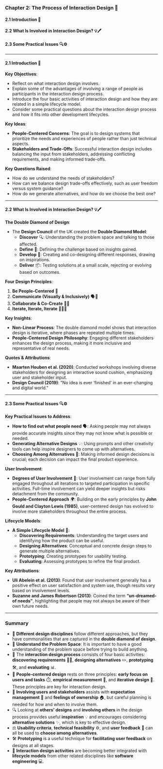 ### Chapter 2: The Process of Interaction Design 🔄

#### 2.1 Introduction 📸
#### 2.2 What Is Involved in Interaction Design? 💡🖊️
#### 2.3 Some Practical Issues 🔍⚙️

---

#### 2.1 Introduction 📸

**Key Objectives**:
- Reflect on what interaction design involves.
- Explain some of the advantages of involving a range of people as participants in the interaction design process.
- Introduce the four basic activities of interaction design and how they are related in a simple lifecycle model.
- Consider some practical questions about the interaction design process and how it fits into other development lifecycles.

**Key Ideas**:
- **People-Centered Concerns**: The goal is to design systems that prioritize the needs and experiences of people rather than just technical aspects.
- **Stakeholders and Trade-Offs**: Successful interaction design includes balancing the input from stakeholders, addressing conflicting requirements, and making informed trade-offs.

**Key Questions Raised**:
- How do we understand the needs of stakeholders?
- How can we balance design trade-offs effectively, such as user freedom versus system guidance?
- How do we generate alternatives, and how do we choose the best one?

---

#### 2.2 What Is Involved in Interaction Design? 💡🖊️

**The Double Diamond of Design**: 
- The **Design Council** of the UK created the **Double Diamond Model**:
  - **Discover** 🔍: Understanding the problem space and talking to those affected.
  - **Define** 📑: Defining the challenge based on insights gained.
  - **Develop** 🔧: Creating and co-designing different responses, drawing on inspirations.
  - **Deliver** 📦: Testing solutions at a small scale, rejecting or evolving based on outcomes.

**Four Design Principles**:
1. **Be People-Centered** 👥
2. **Communicate (Visually & Inclusively)** 🗣️🎨
3. **Collaborate & Co-Create** 🤝✨
4. **Iterate, Iterate, Iterate** 🔄🔄🔄

**Key Insights**:
- **Non-Linear Process**: The double diamond model shows that interaction design is iterative, where phases are repeated multiple times.
- **People-Centered Design Philosophy**: Engaging different stakeholders enhances the design process, making it more inclusive and representative of real needs.

**Quotes & Attributions**:
- **Maarten Houben et al. (2020)**: Conducted workshops involving diverse stakeholders for designing an interactive sound cushion, emphasizing user and stakeholder input.
- **Design Council (2019)**: "No idea is ever ‘finished’ in an ever-changing and digital world."

---

#### 2.3 Some Practical Issues 🔍⚙️

**Key Practical Issues to Address**:
- **How to find out what people need** 🗣️: Asking people may not always provide accurate insights since they may not know what is possible or needed.
- **Generating Alternative Designs** 💡: Using prompts and other creativity tools can help inspire designers to come up with alternatives.
- **Choosing Among Alternatives** 🔀: Making informed design decisions is crucial; each decision can impact the final product experience.

**User Involvement**:
- **Degrees of User Involvement** 👥: User involvement can range from fully engaged throughout all iterations to targeted participation in specific activities. Full-time involvement can yield deeper insights but risks detachment from the community.
- **People-Centered Approach** 🌍: Building on the early principles by **John Gould and Clayton Lewis (1985)**, user-centered design has evolved to involve more stakeholders throughout the entire process.

**Lifecycle Models**:
- **A Simple Lifecycle Model** 🚀:
  - **Discovering Requirements**: Understanding the target users and identifying how the product can be useful.
  - **Designing Alternatives**: Conceptual and concrete design steps to generate multiple alternatives.
  - **Prototyping**: Creating prototypes for usability testing.
  - **Evaluating**: Assessing prototypes to refine the final product.

**Key Attributions**:
- **Uli Abelein et al. (2013)**: Found that user involvement generally has a positive effect on user satisfaction and system use, though results vary based on involvement levels.
- **Suzanne and James Robertson (2013)**: Coined the term **“un-dreamed-of needs”**, highlighting that people may not always be aware of their own future needs.

---

### Summary

- 🎨 **Different design disciplines** follow different approaches, but they have commonalities that are captured in the **double diamond of design**.
- 🧠 **Understand the Problem Space**: It is important to have a good understanding of the problem space before trying to build anything.
- 🔄 The **interaction design process** consists of four basic activities: **discovering requirements** 🕵️‍♂️, **designing alternatives** ✏️, **prototyping** 🛠️, and **evaluating** 📊.
- 👥 **People-centered design** rests on three principles: **early focus on users and tasks** ⏱️, **empirical measurement** 📏, and **iterative design** 🔁. These principles are key for interaction design.
- 🤝 **Involving users and stakeholders** assists with **expectation management** 🎯 and **feelings of ownership** 🏠, but careful planning is needed for how and when to involve them.
- 🔍 Looking at **others’ designs** and **involving others** in the design process provides useful **inspiration** 💡 and encourages considering **alternative solutions** ✨, which is key to effective design.
- ⚖️ **Usability criteria**, **technical feasibility** ⚙️, and **user feedback** 💬 can all be used to **choose among alternatives**.
- 🛠️ **Prototyping** is a useful technique for **facilitating user feedback** on designs at all stages.
- 🔄 **Interaction design activities** are becoming better integrated with **lifecycle models** from other related disciplines like **software engineering** 💻.



